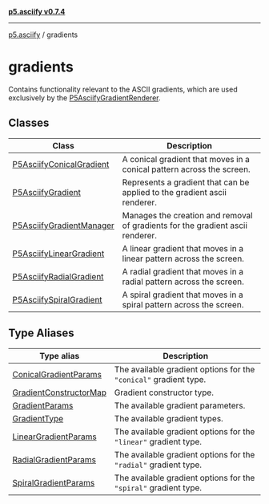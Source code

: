 [**p5.asciify v0.7.4**](../../README.md)

***

[p5.asciify](../../README.md) / gradients

# gradients

Contains functionality relevant to the ASCII gradients, which are used exclusively by the [P5AsciifyGradientRenderer](../renderers/classes/P5AsciifyGradientRenderer.md).

## Classes

| Class | Description |
| ------ | ------ |
| [P5AsciifyConicalGradient](classes/P5AsciifyConicalGradient.md) | A conical gradient that moves in a conical pattern across the screen. |
| [P5AsciifyGradient](classes/P5AsciifyGradient.md) | Represents a gradient that can be applied to the gradient ascii renderer. |
| [P5AsciifyGradientManager](classes/P5AsciifyGradientManager.md) | Manages the creation and removal of gradients for the gradient ascii renderer. |
| [P5AsciifyLinearGradient](classes/P5AsciifyLinearGradient.md) | A linear gradient that moves in a linear pattern across the screen. |
| [P5AsciifyRadialGradient](classes/P5AsciifyRadialGradient.md) | A radial gradient that moves in a radial pattern across the screen. |
| [P5AsciifySpiralGradient](classes/P5AsciifySpiralGradient.md) | A spiral gradient that moves in a spiral pattern across the screen. |

## Type Aliases

| Type alias | Description |
| ------ | ------ |
| [ConicalGradientParams](type-aliases/ConicalGradientParams.md) | The available gradient options for the `"conical"` gradient type. |
| [GradientConstructorMap](type-aliases/GradientConstructorMap.md) | Gradient constructor type. |
| [GradientParams](type-aliases/GradientParams.md) | The available gradient parameters. |
| [GradientType](type-aliases/GradientType.md) | The available gradient types. |
| [LinearGradientParams](type-aliases/LinearGradientParams.md) | The available gradient options for the `"linear"` gradient type. |
| [RadialGradientParams](type-aliases/RadialGradientParams.md) | The available gradient options for the `"radial"` gradient type. |
| [SpiralGradientParams](type-aliases/SpiralGradientParams.md) | The available gradient options for the `"spiral"` gradient type. |
